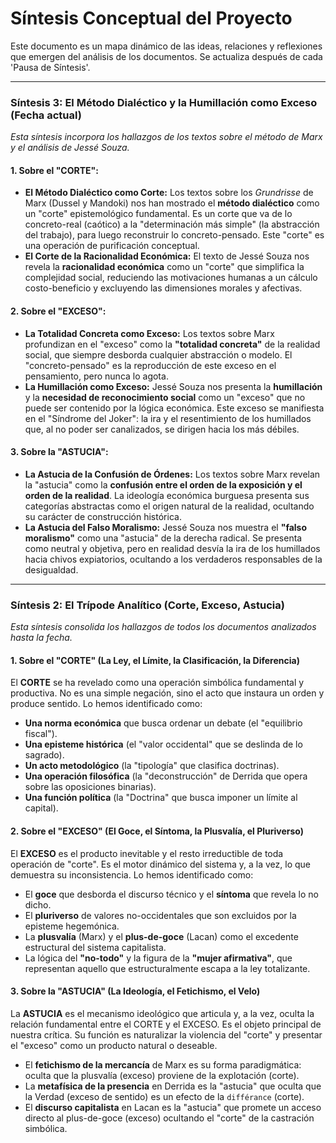 # Síntesis Conceptual del Proyecto

Este documento es un mapa dinámico de las ideas, relaciones y reflexiones que emergen del análisis de los documentos. Se actualiza después de cada 'Pausa de Síntesis'.

---

### Síntesis 3: El Método Dialéctico y la Humillación como Exceso (Fecha actual)

*Esta síntesis incorpora los hallazgos de los textos sobre el método de Marx y el análisis de Jessé Souza.*

#### 1. Sobre el "CORTE":

*   **El Método Dialéctico como Corte:** Los textos sobre los *Grundrisse* de Marx (Dussel y Mandoki) nos han mostrado el **método dialéctico** como un "corte" epistemológico fundamental. Es un corte que va de lo concreto-real (caótico) a la "determinación más simple" (la abstracción del trabajo), para luego reconstruir lo concreto-pensado. Este "corte" es una operación de purificación conceptual.
*   **El Corte de la Racionalidad Económica:** El texto de Jessé Souza nos revela la **racionalidad económica** como un "corte" que simplifica la complejidad social, reduciendo las motivaciones humanas a un cálculo costo-beneficio y excluyendo las dimensiones morales y afectivas.

#### 2. Sobre el "EXCESO":

*   **La Totalidad Concreta como Exceso:** Los textos sobre Marx profundizan en el "exceso" como la **"totalidad concreta"** de la realidad social, que siempre desborda cualquier abstracción o modelo. El "concreto-pensado" es la reproducción de este exceso en el pensamiento, pero nunca lo agota.
*   **La Humillación como Exceso:** Jessé Souza nos presenta la **humillación** y la **necesidad de reconocimiento social** como un "exceso" que no puede ser contenido por la lógica económica. Este exceso se manifiesta en el "Síndrome del Joker": la ira y el resentimiento de los humillados que, al no poder ser canalizados, se dirigen hacia los más débiles.

#### 3. Sobre la "ASTUCIA":

*   **La Astucia de la Confusión de Órdenes:** Los textos sobre Marx revelan la "astucia" como la **confusión entre el orden de la exposición y el orden de la realidad**. La ideología económica burguesa presenta sus categorías abstractas como el origen natural de la realidad, ocultando su carácter de construcción histórica.
*   **La Astucia del Falso Moralismo:** Jessé Souza nos muestra el **"falso moralismo"** como una "astucia" de la derecha radical. Se presenta como neutral y objetiva, pero en realidad desvía la ira de los humillados hacia chivos expiatorios, ocultando a los verdaderos responsables de la desigualdad.

---

### Síntesis 2: El Trípode Analítico (Corte, Exceso, Astucia)

*Esta síntesis consolida los hallazgos de todos los documentos analizados hasta la fecha.*

#### 1. Sobre el "CORTE" (La Ley, el Límite, la Clasificación, la Diferencia)

El **CORTE** se ha revelado como una operación simbólica fundamental y productiva. No es una simple negación, sino el acto que instaura un orden y produce sentido. Lo hemos identificado como:
*   **Una norma económica** que busca ordenar un debate (el "equilibrio fiscal").
*   **Una episteme histórica** (el "valor occidental" que se deslinda de lo sagrado).
*   **Un acto metodológico** (la "tipología" que clasifica doctrinas).
*   **Una operación filosófica** (la "deconstrucción" de Derrida que opera sobre las oposiciones binarias).
*   **Una función política** (la "Doctrina" que busca imponer un límite al capital).

#### 2. Sobre el "EXCESO" (El Goce, el Síntoma, la Plusvalía, el Pluriverso)

El **EXCESO** es el producto inevitable y el resto irreductible de toda operación de "corte". Es el motor dinámico del sistema y, a la vez, lo que demuestra su inconsistencia. Lo hemos identificado como:
*   El **goce** que desborda el discurso técnico y el **síntoma** que revela lo no dicho.
*   El **pluriverso** de valores no-occidentales que son excluidos por la episteme hegemónica.
*   La **plusvalía** (Marx) y el **plus-de-goce** (Lacan) como el excedente estructural del sistema capitalista.
*   La lógica del **"no-todo"** y la figura de la **"mujer afirmativa"**, que representan aquello que estructuralmente escapa a la ley totalizante.

#### 3. Sobre la "ASTUCIA" (La Ideología, el Fetichismo, el Velo)

La **ASTUCIA** es el mecanismo ideológico que articula y, a la vez, oculta la relación fundamental entre el CORTE y el EXCESO. Es el objeto principal de nuestra crítica. Su función es naturalizar la violencia del "corte" y presentar el "exceso" como un producto natural o deseable.
*   El **fetichismo de la mercancía** de Marx es su forma paradigmática: oculta que la plusvalía (exceso) proviene de la explotación (corte).
*   La **metafísica de la presencia** en Derrida es la "astucia" que oculta que la Verdad (exceso de sentido) es un efecto de la `différance` (corte).
*   El **discurso capitalista** en Lacan es la "astucia" que promete un acceso directo al plus-de-goce (exceso) ocultando el "corte" de la castración simbólica.